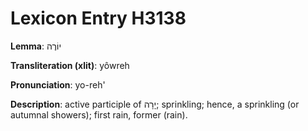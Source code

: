 # Lexicon Entry H3138

**Lemma**: יוֹרֶה

**Transliteration (xlit)**: yôwreh

**Pronunciation**: yo-reh'

**Description**:
active participle of יָרָה; sprinkling; hence, a sprinkling (or autumnal showers); first rain, former (rain).
